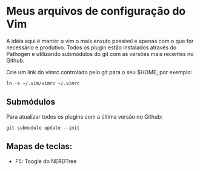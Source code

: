 # Meus arquivos de configuração do Vim

A idéia aqui é manter o vim o mais enxuto possível e apenas com o que for necessário e produtivo.
Todos os plugin estão instalados através do Pathogen e utilizando submódulos do git com as versões mais recentes no Github.

Crie um link do vimrc controlado pelo git para o seu $HOME, por exemplo:

    ln -s ~/.vim/vimrc ~/.vimrc

## Submódulos

Para atualizar todos os plugins com a última versão no Github:

    git submodule update --init

## Mapas de teclas:

* F5: Toogle do NERDTree
